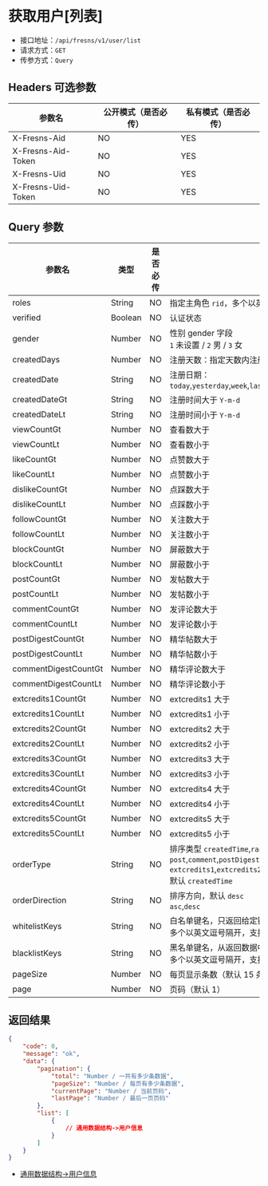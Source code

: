 # 获取用户[列表]

- 接口地址：`/api/fresns/v1/user/list`
- 请求方式：`GET`
- 传参方式：`Query`

## Headers 可选参数

| 参数名 | 公开模式（是否必传） | 私有模式（是否必传） |
| --- | --- | --- |
| X-Fresns-Aid | NO | YES |
| X-Fresns-Aid-Token | NO | YES |
| X-Fresns-Uid | NO | YES |
| X-Fresns-Uid-Token | NO | YES |

## Query 参数

| 参数名 | 类型 | 是否必传 | 说明 |
| --- | --- | --- | --- |
| roles | String | NO | 指定主角色 `rid`，多个以英文逗号隔开 |
| verified | Boolean | NO | 认证状态 |
| gender | Number | NO | 性别 gender 字段<br>`1` 未设置 / `2` 男 / `3` 女 |
| createdDays | Number | NO | 注册天数：指定天数内注册的用户 |
| createdDate | String | NO | 注册日期：`today`,`yesterday`,`week`,`lastWeek`,`month`,`lastMonth`,`year`,`lastYear` |
| createdDateGt | String | NO | 注册时间大于 `Y-m-d` |
| createdDateLt | String | NO | 注册时间小于 `Y-m-d` |
| viewCountGt | Number | NO | 查看数大于 |
| viewCountLt | Number | NO | 查看数小于 |
| likeCountGt | Number | NO | 点赞数大于 |
| likeCountLt | Number | NO | 点赞数小于 |
| dislikeCountGt | Number | NO | 点踩数大于 |
| dislikeCountLt | Number | NO | 点踩数小于 |
| followCountGt | Number | NO | 关注数大于 |
| followCountLt | Number | NO | 关注数小于 |
| blockCountGt | Number | NO | 屏蔽数大于 |
| blockCountLt | Number | NO | 屏蔽数小于 |
| postCountGt | Number | NO | 发帖数大于 |
| postCountLt | Number | NO | 发帖数小于 |
| commentCountGt | Number | NO | 发评论数大于 |
| commentCountLt | Number | NO | 发评论数小于 |
| postDigestCountGt | Number | NO | 精华帖数大于 |
| postDigestCountLt | Number | NO | 精华帖数小于 |
| commentDigestCountGt | Number | NO | 精华评论数大于 |
| commentDigestCountLt | Number | NO | 精华评论数小于 |
| extcredits1CountGt | Number | NO | extcredits1 大于 |
| extcredits1CountLt | Number | NO | extcredits1 小于 |
| extcredits2CountGt | Number | NO | extcredits2 大于 |
| extcredits2CountLt | Number | NO | extcredits2 小于 |
| extcredits3CountGt | Number | NO | extcredits3 大于 |
| extcredits3CountLt | Number | NO | extcredits3 小于 |
| extcredits4CountGt | Number | NO | extcredits4 大于 |
| extcredits4CountLt | Number | NO | extcredits4 小于 |
| extcredits5CountGt | Number | NO | extcredits5 大于 |
| extcredits5CountLt | Number | NO | extcredits5 小于 |
| orderType | String | NO | 排序类型 `createdTime`,`random`,`view`,`like`,`dislike`,`follow`,`block`<br>`post`,`comment`,`postDigest`,`commentDigest`<br>`extcredits1`,`extcredits2`,`extcredits3`,`extcredits4`,`extcredits5`<br>默认 `createdTime` |
| orderDirection | String | NO | 排序方向，默认 `desc`<br>`asc`,`desc` |
| whitelistKeys | String | NO | 白名单键名，只返回给定键名的键值对<br>多个以英文逗号隔开，支持「点表示法」表示多维数组 |
| blacklistKeys | String | NO | 黑名单键名，从返回数据中删除指定的键值对<br>多个以英文逗号隔开，支持「点表示法」表示多维数组 |
| pageSize | Number | NO | 每页显示条数（默认 15 条） |
| page | Number | NO | 页码（默认 1） |

## 返回结果

```json
{
    "code": 0,
    "message": "ok",
    "data": {
        "pagination": {
            "total": "Number / 一共有多少条数据",
            "pageSize": "Number / 每页有多少条数据",
            "currentPage": "Number / 当前页码",
            "lastPage": "Number / 最后一页页码"
        },
        "list": [
            {
                // 通用数据结构->用户信息
            }
        ]
    }
}
```

- [通用数据结构->用户信息](../../reference/data/user.md)
